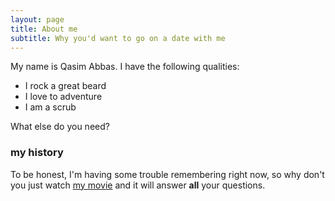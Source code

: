 ```yaml
---
layout: page
title: About me
subtitle: Why you'd want to go on a date with me
---
```


My name is Qasim Abbas. I have the following qualities:

- I rock a great beard
- I love to adventure
- I am a scrub

What else do you need?

### my history

To be honest, I'm having some trouble remembering right now, so why don't you just watch [my movie](https://en.wikipedia.org/wiki/Toy_Story) and it will answer **all** your questions.
